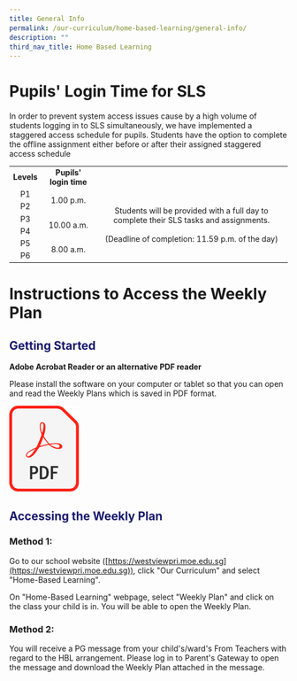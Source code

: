 ```yaml
---
title: General Info
permalink: /our-curriculum/home-based-learning/general-info/
description: ""
third_nav_title: Home Based Learning
---
```

# Pupils' Login Time for SLS
In order to prevent system access issues cause by a high volume of students logging in to SLS simultaneously, we have implemented a staggered access schedule for pupils. Students have the option to complete the offline assignment either before or after their assigned staggered access schedule

<table style="text-align:center; vertical-align:middle;">
<tbody>
  <tr style="font-weight: bold;">
    <td>Levels</td>
    <td>Pupils' login time</td>
    <td></td>
  </tr>
  <tr>
    <td>P1</td>
    <td rowspan="2">1.00 p.m.</td>
    <td rowspan="6">Students will be provided with a full day to complete their SLS tasks and assignments.<br><br>(Deadline of completion: 11.59 p.m. of the day)</td>
  </tr>
  <tr>
    <td>P2</td>
  </tr>
  <tr>
    <td>P3</td>
    <td rowspan="2">10.00 a.m.</td>
  </tr>
  <tr>
    <td>P4</td>
  </tr>
  <tr>
    <td>P5</td>
    <td rowspan="2">8.00 a.m.</td>
  </tr>
  <tr>
    <td>P6</td>
  </tr>
</tbody>
</table>


# Instructions to Access the Weekly Plan

<h2 style="color: midnightblue;">Getting Started</h2>

**Adobe Acrobat Reader or an alternative PDF reader**

Please install the software on your computer or tablet so that you can open and read the Weekly Plans which is saved in PDF format.

<p><a href="https://get.adobe.com/reader/"><img src="/images/Home%20Based%20Learning/pdf_file_icon.png" style="width: 25%;"></a></p>

<h2 style="color: midnightblue;">Accessing the Weekly Plan</h2>

### Method 1:
Go to our school website ([https://westviewpri.moe.edu.sg](https://westviewpri.moe.edu.sg)), click "Our Curriculum" and select "Home-Based Learning".

On "Home-Based Learning" webpage, select "Weekly Plan" and click on the class your child is in. You will be able to open the Weekly Plan.

### Method 2:
You will receive a PG message from your child's/ward's From Teachers with regard to the HBL arrangement. Please log in to Parent's Gateway to open the message and download the Weekly Plan attached in the message.